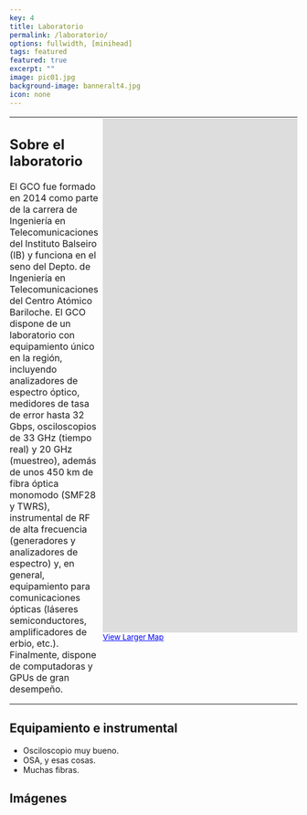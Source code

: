 ```yaml
---
key: 4
title: Laboratorio
permalink: /laboratorio/
options: fullwidth, [minihead]
tags: featured
featured: true
excerpt: ""
image: pic01.jpg
background-image: banneralt4.jpg
icon: none
---
```

<!-- Armamos una tabla para poder usar dos columnas -->
<table class="responsive-table" style="width: 100%; border-collapse: collapse;">
  <tr>  
  <td style="vertical-align: top; padding: 0;">
    <div class="text-content">
      <h2>Sobre el laboratorio</h2>
      <p>El GCO fue formado en 2014 como parte de la carrera de Ingeniería en Telecomunicaciones del Instituto Balseiro (IB) y funciona en el seno del Depto. de Ingeniería en Telecomunicaciones del Centro Atómico Bariloche. El GCO dispone de un laboratorio con equipamiento único en la región, incluyendo analizadores de espectro óptico, medidores de tasa de error hasta 32 Gbps, osciloscopios de 33 GHz (tiempo real) y 20 GHz (muestreo), además de unos 450 km de fibra óptica monomodo (SMF28 y TWRS), instrumental de RF de alta frecuencia (generadores y analizadores de espectro) y, en general, equipamiento para comunicaciones ópticas (láseres semiconductores, amplificadores de erbio, etc.). Finalmente, dispone de computadoras y GPUs de gran desempeño.</p>
    </div>
  </td>
  <td style="vertical-align: top; padding-right: 2em;">
    <div class="iframe-rwd">
        <iframe width="1500" height="900" frameborder="0" scrolling="no" marginheight="0" marginwidth="0" src="https://www.google.com/maps/embed?pb=!1m10!1m8!1m3!1d948.2992828253953!2d-71.41066084562978!3d-41.12305684523969!3m2!1i1024!2i768!4f13.1!5e1!3m2!1ses-419!2sar!4v1741897173069!5m2!1ses-419!2sar"></iframe><br /><small><a href="https://www.google.com/maps/embed?pb=!1m10!1m8!1m3!1d948.2992828253953!2d-71.41066084562978!3d-41.12305684523969!3m2!1i1024!2i768!4f13.1!5e1!3m2!1ses-419!2sar!4v1741897173069!5m2!1ses-419!2sar" style="color:#0000FF;text-align:left">View Larger Map</a></small>
    </div>
  </td>
  </tr>
</table>


<h2>Equipamiento e instrumental</h2>
<ul>
  <li>Osciloscopio muy bueno.</li>
  <li>OSA, y esas cosas.</li>
  <li>Muchas fibras.</li>
</ul>

<h2>Imágenes</h2>
<div class="box alt">
  <div class="row uniform 50%">
    <div class="3u"><span class="image fit"><img src="{{ site.baseurl }}/images/pic03.jpg" alt="" /></span></div>
    <div class="3u"><span class="image fit"><img src="{{ site.baseurl }}/images/pic03.jpg" alt="" /></span></div>
    <div class="3u"><span class="image fit"><img src="{{ site.baseurl }}/images/pic03.jpg" alt="" /></span></div>
    <div class="3u"><span class="image fit"><img src="{{ site.baseurl }}/images/pic03.jpg" alt="" /></span></div>
    <div class="3u"><span class="image fit"><img src="{{ site.baseurl }}/images/pic03.jpg" alt="" /></span></div>
    <div class="3u"><span class="image fit"><img src="{{ site.baseurl }}/images/pic03.jpg" alt="" /></span></div>
    <div class="3u"><span class="image fit"><img src="{{ site.baseurl }}/images/pic03.jpg" alt="" /></span></div>
    <div class="3u"><span class="image fit"><img src="{{ site.baseurl }}/images/pic03.jpg" alt="" /></span></div>
  </div>
</div>
